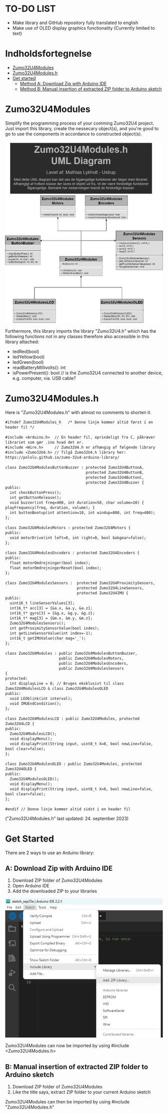 # TO-DO LIST
* Make library and GitHub repository fully translated to english
* Make use of OLED display graphics functionality (Currently limited to text)

# Indholdsfortegnelse
+ [Zumo32U4Modules](https://github.com/SaltworkerMLU/Zumo32U4Modules/tree/main#zumo32u4modules)
+ [Zumo32U4Modules.h](https://github.com/SaltworkerMLU/Zumo32U4Modules/tree/main#zumo32u4modulesh)
+ [Get started](https://github.com/SaltworkerMLU/Zumo32U4Modules/tree/main#get-started)
  + [Method A: Download Zip with Arduino IDE](https://github.com/SaltworkerMLU/Zumo32U4Modules/tree/main#a-download-zip-with-arduino-ide)
  + [Method B: Manual insertion of extracted ZIP folder to Arduino sketch](https://github.com/SaltworkerMLU/Zumo32U4Modules/tree/main#b-manual-insertion-of-extracted-zip-folder-to-arduino-sketch)

# Zumo32U4Modules
Simplify the programming process of your comming Zumo32U4 project. Just import this library, create the nessecary object(s), and you're good to go to use the components in accordance to constructed object(s).

![image](Zumo32U4Modules_Media/Zumo32U4ModulesUML.png)

Furthermore, this library imports the library "Zumo32U4.h" which has the following functions not in any classes therefore also accessible in this library attached:
* ledRed(bool)
* ledYellow(bool)
* ledGreen(bool)
* readBatteryMillivolts(): int
* isPowerPresent(): bool // is the Zumo32U4 connected to another device, e.g. computer, via. USB cable?

# Zumo32U4Modules.h
Here is "Zumo32U4Modules.h" with almost no comments to shorten it.
``` 
#ifndef Zumo32U4Modules_h   /* Denne linje kommer altid først i en header fil */

#include <Arduino.h>  // En header fil, oprindeligt fra C, påkræver librariet som gør .ino hvad det er.
#include <Wire.h>     // Zumo32U4.h er afhængig af følgende library
#include <Zumo32U4.h> // Tilgå Zumo32U4.h library her: https://pololu.github.io/zumo-32u4-arduino-library/

class Zumo32U4ModulesButtonBuzzer : protected Zumo32U4ButtonA, 
                                    protected Zumo32U4ButtonB,
                                    protected Zumo32U4ButtonC, 
                                    protected Zumo32U4Buzzer { 
public: 
  int checkButtonPress();
  int getButtonRelease();
  void buzzer(int freq=400, int duration=50, char volume=10) { playFrequency(freq, duration, volume); }
  int buttonBootup(int attention=10, int windup=800, int freq=400); 
};

class Zumo32U4ModulesMotors : protected Zumo32U4Motors { 
public: 
  void motorDrive(int left=0, int right=0, bool bakgear=false); 
};

class Zumo32U4ModulesEncoders : protected Zumo32U4Encoders { 
public: 
  float motorOmdrejninger(bool index);
  float motorOmdrejningerReset(bool index);
};

class Zumo32U4ModulesSensors :  protected Zumo32U4ProximitySensors,
                                protected Zumo32U4LineSensors, 
                                protected Zumo32U4IMU {
public:
  uint16_t lineSensorValues[3];
  int16_t* acc[3] = {&a.x, &a.y, &a.z}; 
  int16_t* gyro[3] = {&g.x, &g.y, &g.z};
  int16_t* mag[3] = {&m.x, &m.y, &m.z};
  Zumo32U4ModulesSensors();
  int getProximitySensorValue(bool index);
  int getLineSensorValue(int index=-1);
  int16_t getIMUValue(char mag='_');
};

class Zumo32U4Modules : public Zumo32U4ModulesButtonBuzzer, 
                        public Zumo32U4ModulesMotors, 
                        public Zumo32U4ModulesEncoders, 
                        public Zumo32U4ModulesSensors
{
protected:
  int displayLine = 0; // Bruges eksklusivt til class Zumo32U4ModulesLCD & class Zumo32U4ModulesOLED
public:
  void LEDblink(int interval); 
  void IMUEndCondition();
};

class Zumo32U4ModulesLCD : public Zumo32U4Modules, protected Zumo32U4LCD {
public:
  Zumo32U4ModulesLCD();
  void displayMenu();
  void displayPrint(String input, uint8_t X=0, bool newLine=false, bool clear=false);
};

class Zumo32U4ModulesOLED : public Zumo32U4Modules, protected Zumo32U4OLED {
public:
  Zumo32U4ModulesOLED();
  void displayMenu();
  void displayPrint(String input, uint8_t X=0, bool newLine=false, bool clear=false);
};

#endif // Denne linje kommer altid sidst i en header fil
```
("Zumo32U4Modules.h" last updated: 24. september 2023)

# Get Started
There are 2 ways to use an Arduino library:
## A: Download Zip with Arduino IDE
1.  Download ZIP folder of Zumo32U4Modules
2.  Open Arduino IDE
3.  Add the downloaded ZIP to your libraries

![image](Zumo32U4Modules_Media/Zumo32U4Modules_Add.zip_Library.png)

Zumo32U4Modules can now be imported by using #include <Zumo32U4Modules.h>
## B: Manual insertion of extracted ZIP folder to Arduino sketch
1.  Download ZIP folder of Zumo32U4Modules
2.  Like the title says, extract ZIP folder to your current Arduino sketch
   
Zumo32U4Modules can then be imported by using #include "Zumo32U4Modules.h"
